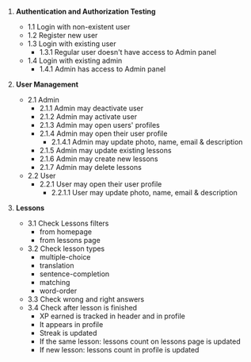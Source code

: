 1. **Authentication and Authorization Testing**
    - 1.1 Login with non-existent user
    - 1.2 Register new user
    - 1.3 Login with existing user
        - 1.3.1 Regular user doesn't have access to Admin panel
    - 1.4 Login with existing admin
        - 1.4.1 Admin has access to Admin panel

2. **User Management**
    - 2.1 Admin
        - 2.1.1 Admin may deactivate user
        - 2.1.2 Admin may activate user
        - 2.1.3 Admin may open users' profiles
        - 2.1.4 Admin may open their user profile
            - 2.1.4.1 Admin may update photo, name, email & description
        - 2.1.5 Admin may update existing lessons
        - 2.1.6 Admin may create new lessons
        - 2.1.7 Admin may delete lessons
    - 2.2 User
        - 2.2.1 User may open their user profile
            - 2.2.1.1 User may update photo, name, email & description

3. **Lessons**
    - 3.1 Check Lessons filters
        - from homepage
        - from lessons page
    - 3.2 Check lesson types
        - multiple-choice
        - translation
        - sentence-completion
        - matching
        - word-order
    - 3.3 Check wrong and right answers
    - 3.4 Check after lesson is finished
        - XP earned is tracked in header and in profile
        - It appears in profile
        - Streak is updated
        - If the same lesson: lessons count on lessons page is updated
        - If new lesson: lessons count in profile is updated
